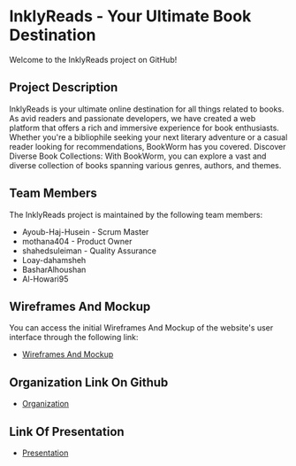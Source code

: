 # InklyReads - Your Ultimate Book Destination
Welcome to the InklyReads project on GitHub!

## Project Description
InklyReads is your ultimate online destination for all things related to books. As avid readers and passionate developers, we have created a web platform that offers a rich and immersive experience for book enthusiasts. Whether you're a bibliophile seeking your next literary adventure or a casual reader looking for recommendations, BookWorm has you covered. Discover Diverse Book Collections: With BookWorm, you can explore a vast and diverse collection of books spanning various genres, authors, and themes.

## Team Members
The InklyReads project is maintained by the following team members:
- Ayoub-Haj-Husein - Scrum Master
- mothana404 - Product Owner
- shahedsuleiman - Quality Assurance
- Loay-dahamsheh
- BasharAlhoushan
- Al-Howari95


## Wireframes And Mockup
You can access the initial Wireframes And Mockup of the website's user interface through the following link:
- [Wireframes And Mockup](https://www.figma.com/files/team/1293940548713197907/InklyReads-Project?fuid=1283776208877744502)

## Organization Link On Github
- [Organization](https://github.com/InklyReads/InklyReads)

## Link Of Presentation
- [Presentation](https://docs.google.com/presentation/d/1NyXofBsNEyjmQyKWbs3NwF2yCgn-hKFn/edit#slide=id.p1)